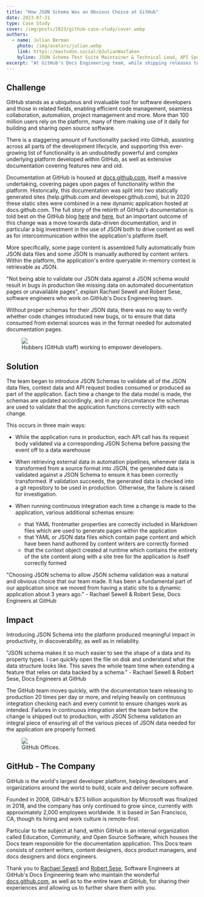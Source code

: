 ```yaml
---
title: "How JSON Schema Was an Obvious Choice at GitHub"
date: 2023-07-31
type: Case Study
cover: /img/posts/2023/github-case-study/cover.webp
authors:
  - name: Julian Berman
    photo: /img/avatars/julian.webp
    link: https://mastodon.social/@JulianWasTaken
    byline: JSON Schema Test Suite Maintainer & Technical Lead, API Specifications @Postman
excerpt: "At GitHub's Docs Engineering team, while shipping releases to production 20 times per day or more, JSON Schema is critical in increasing confidence in changes to data, content and APIs."
---
```


## Challenge

GitHub stands as a ubiquitous and invaluable tool for software developers and those in related fields, enabling efficient code management, seamless collaboration, automation, project management and more.
More than 100 million users rely on the platform, many of them making use of it daily for building and sharing open source software.

There is a staggering amount of functionality packed into GitHub, assisting across all parts of the development lifecycle, and supporting this ever-growing list of functionality is an undoubtedly powerful and complex underlying platform developed within GitHub, as well as extensive documentation covering features new and old.

Documentation at GitHub is housed at [docs.github.com](https://docs.github.com), itself a massive undertaking, covering pages upon pages of functionality within the platform.
Historically, this documentation was split into two statically generated sites (help.github.com and developer.github.com), but in 2020 these static sites were combined in a new dynamic application hosted at docs.github.com.
The full story of the rebirth of GitHub's documentation is told best on the GitHub blog [here](https://github.blog/2020-10-14-how-we-open-sourced-docs-github-com/) and [here](https://github.blog/2020-07-02-how-we-launched-docs-github-com/), but an important outcome of this change was a move towards data-driven documentation, and in particular a big investment in the use of JSON both to drive content as well as for intercommunication within the application's platform itself.

More specifically, some page content is assembled fully automatically from JSON data files and some JSON is manually authored by content writers.
Within the platform, the application's entire queryable in-memory context is retrievable as JSON.

"Not being able to validate our JSON data against a JSON schema would result in bugs in production like missing data on automated documentation pages or unavailable pages", explain Rachael Sewell and Robert Sese, software engineers who work on GitHub's Docs Engineering team.

Without proper schemas for their JSON data, there was no way to verify whether code changes introduced new bugs, or to ensure that data consumed from external sources was in the format needed for automated documentation pages.

<figure className="mt-10">
  <img src="/blog/img/posts/2023/github-case-study/working.webp"/>
  <figcaption className="mt-2 mb-10 text-sm text-center text-gray-500">Hubbers (GitHub staff) working to empower developers.</figcaption>
</figure>

## Solution

The team began to introduce JSON Schemas to validate all of the JSON data files, context data and API request bodies consumed or produced as part of the application.
Each time a change to the data model is made, the schemas are updated accordingly, and in any circumstance the schemas are used to validate that the application functions correctly with each change.

This occurs in three main ways:

  * While the application runs in production, each API call has its request body validated via a corresponding JSON Schema before passing the event off to a data warehouse
  * When retrieving external data in automation pipelines, whenever data is transformed from a source format into JSON, the generated data is validated against a JSON Schema to ensure it has been correctly transformed.
    If validation succeeds, the generated data is checked into a git repository to be used in production.
    Otherwise, the failure is raised for investigation.
  * When running continuous integration each time a change is made to the application, various additional schemas ensure:

    * that YAML frontmatter properties are correctly included in Markdown files which are used to generate pages within the application
    * that YAML or JSON data files which contain page content and which have been hand authored by content writers are correctly formed
    * that the context object created at runtime which contains the entirety of the site content along with a site tree for the application is itself correctly formed

<p className="text-2xl my-10">"Choosing JSON schema to allow JSON schema validation was a natural and obvious choice that our team made. It has been a fundamental part of our application since we moved from having a static site to a dynamic application about 3 years ago." - Rachael Sewell & Robert Sese, Docs Engineers at GitHub</p>

## Impact

Introducing JSON Schema into the platform produced meaningful impact in productivity, in discoverability, as well as in reliability.

<p className="text-2xl my-10">"JSON schema makes it so much easier to see the shape of a data and its property types. I can quickly open the file on disk and understand what the data structure looks like. This saves the whole team time when extending a feature that relies on data backed by a schema." - Rachael Sewell & Robert Sese, Docs Engineers at GitHub</p>

The GitHub team moves quickly, with the documentation team releasing to production 20 times per day or more, and relying heavily on continuous integration checking each and every commit to ensure changes work as intended.
Failures in continuous integration alert the team before the change is shipped out to production, with JSON Schema validation an integral piece of ensuring all of the various pieces of JSON data needed for the application are properly formed.

<figure className="mt-10">
  <img src="/blog/img/posts/2023/github-case-study/building.webp"/>
  <figcaption className="mt-2 mb-10 text-sm text-center text-gray-500">GitHub Offices.</figcaption>
</figure>

## GitHub - The Company

<p className="text-2xl my-10">GitHub is the world's largest developer platform, helping developers and organizations around the world to build, scale and deliver secure software.</p>

Founded in 2008, GitHub's $7.5 billion acquisition by Microsoft was finalized in 2018, and the company has only continued to grow since, currently with approximately 2,000 employees worldwide.
It is based in San Francisco, CA, though its hiring and work culture is remote-first.

Particular to the subject at hand, within GitHub is an internal organization called Education, Community, and Open Source Software, which houses the Docs team responsible for the documentation application.
This Docs team consists of content writers, content designers, docs product managers, and docs designers and docs engineers.

Thank you to [Rachael Sewell](https://github.com/rachmari) and [Robert Sese](https://github.com/rsese), Software Engineers at GitHub's Docs Engineering team who maintain the wonderful [docs.github.com](https://docs.github.com), as well as to the entire team at GitHub, for sharing their experiences and allowing us to further share them with you.
